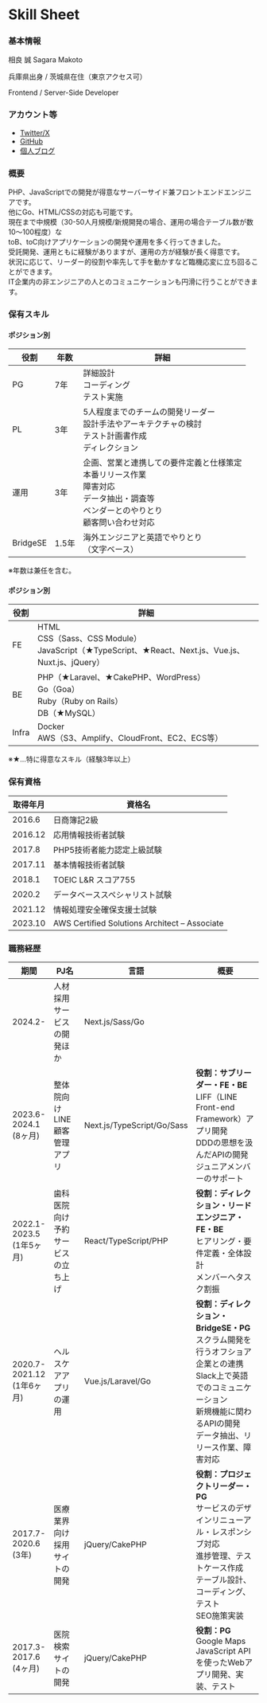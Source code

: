 # Skill Sheet
### 基本情報
相良 誠
Sagara Makoto

兵庫県出身 / 茨城県在住（東京アクセス可）

Frontend / Server-Side Developer

### アカウント等
* [Twitter/X](https://twitter.com/sagaramaro)  
* [GitHub](https://github.com/mariebell)  
* [個人ブログ](https://sagara.ink)  

### 概要
PHP、JavaScriptでの開発が得意なサーバーサイド兼フロントエンドエンジニアです。  
他にGo、HTML/CSSの対応も可能です。  
現在まで中規模（30-50人月規模/新規開発の場合、運用の場合テーブル数が数10〜100程度）な  
toB、toC向けアプリケーションの開発や運用を多く行ってきました。  
受託開発、運用ともに経験がありますが、運用の方が経験が長く得意です。  
状況に応じて、リーダー的役割や率先して手を動かすなど臨機応変に立ち回ることができます。  
IT企業内の非エンジニアの人とのコミュニケーションも円滑に行うことができます。  

### 保有スキル

#### ポジション別
|  役割  |  年数  |  詳細  |
| ---- | ---- | ---- |
|  PG  |  7年  | 詳細設計<br />コーディング<br />テスト実施 |
|  PL  |  3年  | 5人程度までのチームの開発リーダー<br />設計手法やアーキテクチャの検討<br />テスト計画書作成<br />ディレクション |
|  運用  |  3年  |  企画、営業と連携しての要件定義と仕様策定<br />本番リリース作業<br />障害対応<br />データ抽出・調査等<br />ベンダーとのやりとり<br />顧客問い合わせ対応 |
|  BridgeSE  |  1.5年  |  海外エンジニアと英語でやりとり<br />（文字ベース）  |

※年数は兼任を含む。

#### ポジション別
|  役割  |  詳細  |
| ---- | ---- |
|  FE  |  HTML<br />CSS（Sass、CSS Module）<br />JavaScript（★TypeScript、★React、Next.js、Vue.js、Nuxt.js、jQuery）|
|  BE  |  PHP（★Laravel、★CakePHP、WordPress）<br />Go（Goa）<br />Ruby（Ruby on Rails）<br />DB（★MySQL） |
|  Infra  |  Docker<br />AWS（S3、Amplify、CloudFront、EC2、ECS等） |

※★…特に得意なスキル（経験3年以上）

### 保有資格
|  取得年月  |  資格名  |
| ---- | ---- |
|  2016.6  |  日商簿記2級  |
|  2016.12  |  応用情報技術者試験  |
|  2017.8  |  PHP5技術者能力認定上級試験  |
|  2017.11  |  基本情報技術者試験  |
|  2018.1  |  TOEIC L&R スコア755  |
|  2020.2  |  データベーススペシャリスト試験  |
|  2021.12  |  情報処理安全確保支援士試験  |
|  2023.10  |  AWS Certified Solutions Architect – Associate  |

### 職務経歴
|  期間  |  PJ名  |  言語  |  概要  |
| ---- | ---- | ---- | ---- |
|  2024.2-<br>  |  人材採用サービスの開発ほか  |  Next.js/Sass/Go  |    |
|  2023.6-<br>2024.1<br>(8ヶ月)  |  整体院向けLINE顧客管理アプリ  |  Next.js/TypeScript/Go/Sass  |  **役割：サブリーダー・FE・BE**<br>LIFF（LINE Front-end Framework）アプリ開発<br>DDDの思想を汲んだAPIの開発<br>ジュニアメンバーのサポート  |
|  2022.1-<br>2023.5<br>(1年5ヶ月)  |  歯科医院向け予約サービスの立ち上げ  |  React/TypeScript/PHP  |  **役割：ディレクション・リードエンジニア・FE・BE**<br>ヒアリング・要件定義・全体設計<br>メンバーへタスク割振  |
|  2020.7-<br>2021.12<br>(1年6ヶ月)  |  ヘルスケアアプリの運用  |  Vue.js/Laravel/Go  |  **役割：ディレクション・BridgeSE・PG**<br>スクラム開発を行うオフショア企業との連携<br>Slack上で英語でのコミュニケーション<br>新規機能に関わるAPIの開発<br>データ抽出、リリース作業、障害対応  |
|  2017.7-<br>2020.6<br>(3年)  |  医療業界向け採用サイトの開発  |  jQuery/CakePHP  |  **役割：プロジェクトリーダー・PG**<br>サービスのデザインリニューアル・レスポンシブ対応<br>進捗管理、テストケース作成<br>テーブル設計、コーディング、テスト<br>SEO施策実装  |
|  2017.3-<br>2017.6<br>(4ヶ月)  |  医院検索サイトの開発  |  jQuery/CakePHP  |  **役割：PG**<br>Google Maps JavaScript APIを使ったWebアプリ開発、実装、テスト  |
